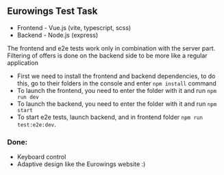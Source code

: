 ## Eurowings Test Task

- Frontend - Vue.js (vite, typescript, scss)
- Backend - Node.js (express)

The frontend and e2e tests work only in combination with the server part.
Filtering of offers is done on the backend side to be more like a regular application

- First we need to install the frontend and backend dependencies, to do this, go to their folders in the console and enter `npm install` command
- To launch the frontend, you need to enter the folder with it and run `npm run dev`
- To launch the backend, you need to enter the folder with it and run `npm start`
- To start e2e tests, launch backend, and in frontend folder `npm run test:e2e:dev`.

### Done:

- Keyboard control
- Adaptive design like the Eurowings website :)
